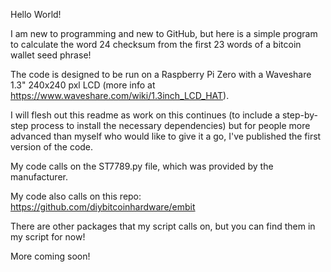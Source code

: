 Hello World!

I am new to programming and new to GitHub, but here is a simple program to calculate the word 24 checksum from the first 23 words of a bitcoin wallet seed phrase! 

The code is designed to be run on a Raspberry Pi Zero with a Waveshare 1.3" 240x240 pxl LCD (more info at https://www.waveshare.com/wiki/1.3inch_LCD_HAT).

I will flesh out this readme as work on this continues (to include a step-by-step process to install the necessary dependencies) but for people more advanced than myself who would like to give it a go, I've published the first version of the code.

My code calls on the ST7789.py file, which was provided by the manufacturer.

My code also calls on this repo: https://github.com/diybitcoinhardware/embit

There are other packages that my script calls on, but you can find them in my script for now!

More coming soon!
